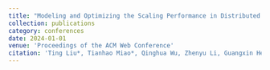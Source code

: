 ```yaml
---
title: "Modeling and Optimizing the Scaling Performance in Distributed Deep Learning Training test"
collection: publications
category: conferences
date: 2024-01-01
venue: 'Proceedings of the ACM Web Conference'
citation: 'Ting Liu*, Tianhao Miao*, Qinghua Wu, Zhenyu Li, Guangxin He Jiaoren Wu, Shengzhuo Zhang, Xingwu Yang, Gareth Tyson, Gaogang Xie.'
---
```

